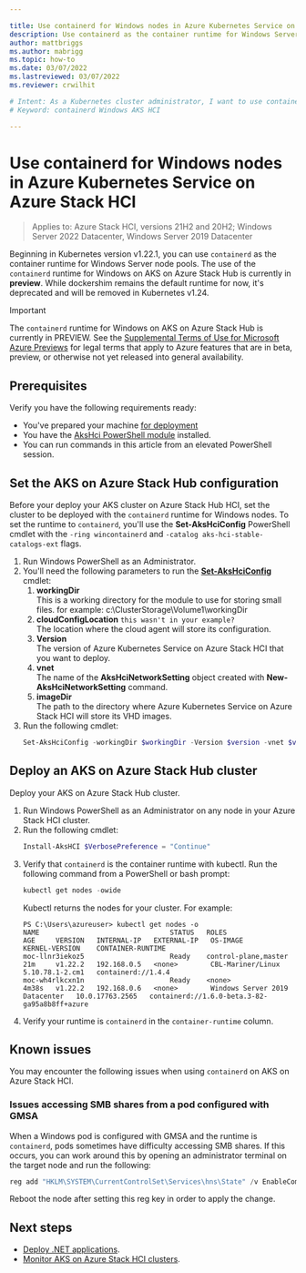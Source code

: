 ```yaml
---

title: Use containerd for Windows nodes in Azure Kubernetes Service on Azure Stack HCI
description: Use containerd as the container runtime for Windows Server node pools on Azure Kubernetes Service on Azure Stack HCI.
author: mattbriggs
ms.author: mabrigg
ms.topic: how-to
ms.date: 03/07/2022
ms.lastreviewed: 03/07/2022
ms.reviewer: crwilhit

# Intent: As a Kubernetes cluster administrator, I want to use containerd as my runtime so that my cluster is ready for the deprecation of dockershim.
# Keyword: containerd Windows AKS HCI

---
```


# Use containerd for Windows nodes in Azure Kubernetes Service on Azure Stack HCI

> Applies to: Azure Stack HCI, versions 21H2 and 20H2; Windows Server 2022 Datacenter, Windows Server 2019 Datacenter

Beginning in Kubernetes version v1.22.1, you can use `containerd` as the container runtime for Windows Server node pools. The use of the `containerd` runtime for Windows on AKS on Azure Stack Hub is currently in **preview**. While dockershim remains the default runtime for now, it's deprecated and will be removed in Kubernetes v1.24.

> [!IMPORTANT]  
> The `containerd` runtime for Windows on AKS on Azure Stack Hub is currently in PREVIEW.
> See the [Supplemental Terms of Use for Microsoft Azure Previews](https://azure.microsoft.com/support/legal/preview-supplemental-terms/) for legal terms that apply to Azure features that are in beta, preview, or otherwise not yet released into general availability.

## Prerequisites

Verify you have the following requirements ready:

- You've prepared your machine [for deployment](/azure-stack/aks-hci/prestage-cluster-service-host-create#step-2-prepare-your-machines-for-deployment)
- You have the [AksHci PowerShell module](./kubernetes-walkthrough-powershell.md#install-the-akshci-powershell-module) installed.
- You can run commands in this article from an elevated PowerShell session.
## Set the AKS on Azure Stack Hub configuration

Before your deploy your AKS cluster on Azure Stack Hub HCI, set the cluster to be deployed with the `containerd` runtime for Windows nodes. To set the runtime to `containerd`, you'll use the **Set-AksHciConfig** PowerShell cmdlet with the `-ring wincontainerd` and `-catalog aks-hci-stable-catalogs-ext` flags.

1. Run Windows PowerShell as an Administrator.
1. You'll need the following parameters to run the **[Set-AksHciConfig](./reference/ps/set-akshciconfig.md)** cmdlet:
    1. **workingDir**  
        This is a working directory for the module to use for storing small files. for example: c:\ClusterStorage\Volume1\workingDir
    1. **cloudConfigLocation** `this wasn't in your example?`  
        The location where the cloud agent will store its configuration. 
    1. **Version**  
        The version of Azure Kubernetes Service on Azure Stack HCI that you want to deploy. 
    1. **vnet**  
        The name of the **AksHciNetworkSetting** object created with **New-AksHciNetworkSetting** command.
    1. **imageDir**  
        The path to the directory where Azure Kubernetes Service on Azure Stack HCI will store its VHD images.
1. Run the following cmdlet:
    ```powershell
    Set-AksHciConfig -workingDir $workingDir -Version $version -vnet $vnet -imageDir $imageStore -skipHostLimitChecks -ring wincontainerd -catalog AKS on Azure Stack Hub-stable-catalogs-ext
    ```

## Deploy an AKS on Azure Stack Hub cluster

Deploy your AKS on Azure Stack Hub cluster.
1. Run Windows PowerShell as an Administrator on any node in your Azure Stack HCI cluster.
1. Run the following cmdlet:
    ```PowerShell
    Install-AksHCI $VerbosePreference = "Continue"
    ```
1. Verify that `containerd` is the container runtime with kubectl. Run the following command from a PowerShell or bash prompt:
    ```PowerShell
    kubectl get nodes -owide
    ```
    Kubectl returns the nodes for your cluster. For example:
    ```output
    PS C:\Users\azureuser> kubectl get nodes -o 
    NAME                                STATUS   ROLES                  AGE     VERSION   INTERNAL-IP   EXTERNAL-IP   OS-IMAGE                         KERNEL-VERSION    CONTAINER-RUNTIME
    moc-llnr3iekoz5                     Ready    control-plane,master   21m     v1.22.2   192.168.0.5   <none>        CBL-Mariner/Linux                5.10.78.1-2.cm1   containerd://1.4.4
    moc-wh4rlkcxn1n                     Ready    <none>                 4m38s   v1.22.2   192.168.0.6   <none>        Windows Server 2019 Datacenter   10.0.17763.2565   containerd://1.6.0-beta.3-82-ga95a8b8ff+azure
    ```
1. Verify your runtime is `containerd` in the `container-runtime` column.

## Known issues

You may encounter the following issues when using `containerd` on AKS on Azure Stack HCI.

### Issues accessing SMB shares from a pod configured with GMSA
When a Windows pod is configured with GMSA and the runtime is `containerd`, pods sometimes have difficulty accessing SMB shares. If this occurs, you can work around this by opening an administrator terminal on the target node and run the following:

```powershell  
reg add "HKLM\SYSTEM\CurrentControlSet\Services\hns\State" /v EnableCompartmentNamespace /t REG_DWORD /d 1
```

Reboot the node after setting this reg key in order to apply the change.

## Next steps

- [Deploy .NET applications](deploy-windows-application.md).
- [Monitor AKS on Azure Stack HCI clusters](monitor-logging.md).